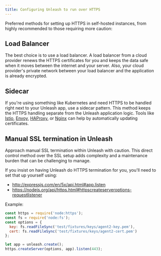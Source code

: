 ```yaml
---
title: Configuring Unleash to run over HTTPS
---
```


Preferred methods for setting up HTTPS in self-hosted instances, from highly recommended to those requiring more caution:

## Load Balancer

The best choice is to use a load balancer. 
A load balancer from a cloud provider renews the HTTPS certificates for you and keeps the data safe when it moves between the internet and your server.
Also, your cloud provider's private network between your load balancer and the application is already encrypted.

## Sidecar

If you're using something like Kubernetes and need HTTPS to be handled right next to your Unleash app, use a sidecar pattern. 
This method keeps the HTTPS handling separate from the Unleash application logic.
Tools like [Istio](https://istio.io/), [Envoy](https://www.envoyproxy.io/), [HAProxy](https://www.haproxy.org/), or [Nginx](https://www.nginx.com/) can help by automatically updating certificates.

## Manual SSL termination in Unleash

Approach manual SSL termination within Unleash with caution. 
This direct control method over the SSL setup adds complexity and a maintenance burden that can be challenging to manage.

If you insist on having Unleash do HTTPS termination for you, you'll need to set that up yourself using:
* http://expressjs.com/en/5x/api.html#app.listen
* https://nodejs.org/api/https.html#httpscreateserveroptions-requestlistener

Example:
```javascript
const https = require('node:https');
const fs = require('node:fs');
const options = {
  key: fs.readFileSync('test/fixtures/keys/agent2-key.pem'),
  cert: fs.readFileSync('test/fixtures/keys/agent2-cert.pem')
};

let app = unleash.create();
https.createServer(options, app).listen(443);
```


